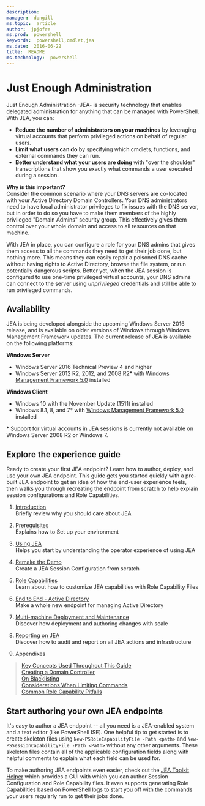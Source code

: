 ```yaml
---
description:  
manager:  dongill
ms.topic:  article
author:  jpjofre
ms.prod:  powershell
keywords:  powershell,cmdlet,jea
ms.date:  2016-06-22
title:  README
ms.technology:  powershell
---
```


# Just Enough Administration
Just Enough Administration -JEA- is security technology that enables delegated administration for anything that can be managed with PowerShell.
With JEA, you can:
- **Reduce the number of administrators on your machines** by leveraging virtual accounts that perform privileged actions on behalf of regular users.
- **Limit what users can do** by specifying which cmdlets, functions, and external commands they can run.
- **Better understand what your users are doing** with "over the shoulder" transcriptions that show you exactly what commands a user executed during a session.

**Why is this important?**  
Consider the common scenario where your DNS servers are co-located with your Active Directory Domain Controllers.
Your DNS administrators need to have local administrator privileges to fix issues with the DNS server, but in order to do so you have to make them members of the highly privileged "Domain Admins" security group.
This effectively gives them control over your whole domain and access to all resources on that machine.

With JEA in place, you can configure a role for your DNS admins that gives them access to all the commands they need to get their job done, but nothing more.
This means they can easily repair a poisoned DNS cache without having rights to Active Directory, browse the file system, or run potentially dangerous scripts.
Better yet, when the JEA session is configured to use one-time privileged virtual accounts, your DNS admins can connect to the server using *unprivileged* credentials and still be able to run privileged commands.

## Availability
JEA is being developed alongside the upcoming Windows Server 2016 release, and is available on older versions of Windows through Windows Management Framework updates.
The current release of JEA is available on the following platforms:

**Windows Server**
- Windows Server 2016 Technical Preview 4 and higher
- Windows Server 2012 R2, 2012, and 2008 R2\* with [Windows Management Framework 5.0](https://www.microsoft.com/en-us/download/details.aspx?id=50395) installed

**Windows Client**
- Windows 10 with the November Update (1511) installed
- Windows 8.1, 8, and 7\* with [Windows Management Framework 5.0](https://www.microsoft.com/en-us/download/details.aspx?id=50395) installed

\* Support for virtual accounts in JEA sessions is currently not available on Windows Server 2008 R2 or Windows 7.


## Explore the experience guide
Ready to create your first JEA endpoint?
Learn how to author, deploy, and use your own JEA endpoint.
This guide gets you started quickly with a pre-built JEA endpoint to get an idea of how the end-user experience feels, then walks you through recreating the endpoint from scratch to help explain session configurations and Role Capabilities.
1.	[Introduction](introduction.md)   
Briefly review why you should care about JEA

2.	[Prerequisites](prerequisites.md)  
Explains how to Set up your environment

3.	[Using JEA](using-jea.md)  
Helps you start by understanding the operator experience of using JEA

4.	[Remake the Demo](remake-the-demo-endpoint.md)  
Create a JEA Session Configuration from scratch

5.	[Role Capabilities](role-capabilities.md)  
Learn about how to customize JEA capabilities with Role Capability Files

6.	[End to End - Active Directory](end-to-end---active-directory.md)  
Make a whole new endpoint for managing Active Directory

7.	[Multi-machine Deployment and Maintenance](multi-machine-deployment-and-maintenance.md)  
Discover how deployment and authoring changes with scale

8.	[Reporting on JEA](reporting-on-jea.md)  
Discover how to audit and report on all JEA actions and infrastructure

9.	Appendixes
>  [Key Concepts Used Throughout This Guide](key-concepts-used-throughout-this-guide.md)  
>  [Creating a Domain Controller](creating-a-domain-controller.md)  
>  [On Blacklisting](on-blacklisting.md)  
>  [Considerations When Limiting Commands](considerations-when-limiting-commands.md)  
>  [Common Role Capability Pitfalls](common-role-capability-pitfalls.md)

## Start authoring your own JEA endpoints
It's easy to author a JEA endpoint -- all you need is a JEA-enabled system and a text editor (like PowerShell ISE).
One helpful tip to get started is to create skeleton files using `New-PSRoleCapabilityFile -Path <path>` and `New-PSSessionCapabilityFile -Path <Path>` without any other arguments.
These skeleton files contain all of the applicable configuration fields along with helpful comments to explain what each field can be used for.

To make authoring JEA endpoints even easier, check out the [JEA Toolkit Helper](http://blogs.technet.com/b/privatecloud/archive/2015/12/20/introducing-the-updated-jea-helper-tool.aspx) which provides a GUI with which you can author Session Configuration and Role Capability files.
It even supports generating Role Capabilities based on PowerShell logs to start you off with the commands your users regularly run to get their jobs done.

